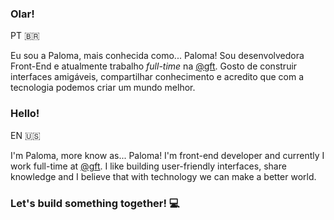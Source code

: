 ### Olar!

PT 🇧🇷

Eu sou a Paloma, mais conhecida como... Paloma! Sou desenvolvedora Front-End e atualmente trabalho _full-time_ na [@gft](https://www.gft.com).
Gosto de construir interfaces amigáveis, compartilhar conhecimento e acredito que com a tecnologia podemos criar um mundo melhor.

### Hello!

EN 🇺🇸

I'm Paloma, more know as... Paloma! I'm front-end developer and currently I work full-time at [@gft](https://www.gft.com).
I like building user-friendly interfaces, share knowledge and I believe that with technology we can make a better world.

### Let's build something together! 💻
